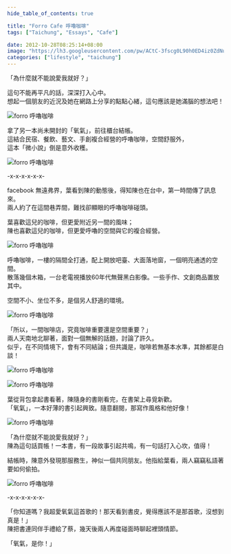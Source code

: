 ```yaml
---
hide_table_of_contents: true

title: "Forro Cafe 呼嚕咖啡"
tags: ["Taichung", "Essays", "Cafe"]

date: 2012-10-28T08:25:14+08:00
image: "https://lh3.googleusercontent.com/pw/ACtC-3fscg0L90h0ED4iz0ZdNuYmPzh-mRvFvOgRGvrHkG2xoQb462bOEe--8vGFmfRGcYifK8H_8uK2V4bq5AJO7prqQHaAvytCH3M1H5fiTktibdyfkeLySDqldUZPLwRENhixlFtKt6Pn3TlBmXjtb0hRhQ=w799-h533-no?authuser=0"
categories: ["lifestyle", "taichung"]
---
```


「為什麼就不能說愛我就好？」

這句不能再平凡的話，深深打入心中。  
想起一個朋友的近況及她在網路上分享的點點心緒，這句應該是她滿腦的想法吧！

<!--more-->

![forro 呼嚕咖啡](https://lh3.googleusercontent.com/pw/ACtC-3epYtP3yXKUrycvDadil5vCMWTeAOixUVSxom459DBXGdC2izl8b8gXi4Syve0H_Yy704hwM9YE7Sq_agFvqMjHCVVMjB8R5EcySwOZUzNIMG78QxX5I76PbSQW9h48eI8rqFjSqB-HdQC4Y0FNu0Mg6Q=w799-h533-no?authuser=0)

拿了另一本尚未開封的「氧氣」，前往櫃台結帳。  
這結合民宿、餐飲、藝文、手創複合經營的呼嚕咖啡，空間舒服外，  
這本「微小說」倒是意外收穫。

![forro 呼嚕咖啡](https://lh3.googleusercontent.com/pw/ACtC-3dzMKvSPJJPZYoLR-hwxMTY0HVWwg3AzLqOUO2eIlDO64H2nUav5C5HCdH1TAhZU29k_2O7YuBeEk6NZsuwpFb_i323j9rIRvts-OQRNvXoMwpOjMOyGgk9E5XaWNO9JduGOWJrRT2HnlLlo8mCzgijLA=w799-h533-no?authuser=0)

-x-x-x-x-x-x-

facebook 無遠弗界，葉看到陳的動態後，得知陳也在台中，第一時間傳了訊息來。  
兩人約了在這間巷弄間，難找卻顯眼的呼嚕咖啡碰頭。

葉喜歡這兒的咖啡，但更愛附近另一間的風味；  
陳也喜歡這兒的咖啡，但更愛呼嚕的空間與它的複合經營。

![forro 呼嚕咖啡](https://lh3.googleusercontent.com/pw/ACtC-3fVYhpsmAeu7QgC_DaEonb0MpAn7o_kQrjl46M5qVsnFBmo_FwPxYpOBPvRrWlcoPvuUFh0BobnQs2ETQRLmvn1meNnpTutSH0bSyK3R8K31Zay7VaZmuqlkY3CTIf0QHHNHm4RTVDaqlm5kpfeKujKXw=w799-h533-no?authuser=0)

呼嚕咖啡，一樓的隔間全打通，配上開放吧臺、大面落地窗，一個明亮通透的空間。  
散落幾個木箱，一台老電視播放60年代無聲黑白影像。一些手作、文創商品置放其中。  

空間不小、坐位不多，是個另人舒適的環境。

![forro 呼嚕咖啡](https://lh3.googleusercontent.com/pw/ACtC-3eTSx1u77Aml2--_xuSULK3u3NpwWhF14_5InfG_SnXHWxPhPIR8mrp0rI1J1L-FzoyBcB-wRuZp5MmoUlqYZTnQN7hKCRq9itB3-NgIRMUOvppRswc6EHU0l6G7iisdghCv8KnX7Y3ZAdcZSX1vSSWYQ=w533-h799-no?authuser=0)

「所以，一間咖啡店，究竟咖啡重要還是空間重要？」  
兩人天南地北聊著，面對一個無解的話題，討論了許久。  
似乎，在不同情境下，會有不同結論；但共識是，咖啡若無基本水準，其餘都是白談！

![forro 呼嚕咖啡](https://lh3.googleusercontent.com/pw/ACtC-3fXbpSfla2q5FOxWSAnSKEnoODQzpr3xqg-teUZ8R3FRlZUDIEfyT07y8xjdC7wUWcZmQnzeITZHmBWH81FN1WZ27r0R8W7MGGot0Mhk3dx1iqaluSvo35lrRoCL8_R7_rza3PiPgR2rlmCweeqiDnymg=w533-h799-no?authuser=0)

![forro 呼嚕咖啡](https://lh3.googleusercontent.com/pw/ACtC-3fD93DAybRqddTgmvSbhPZBBckszOHVwOMekMuTwFMd0eKDi_mTOZgXUtCCPAtxUyA9tWfJAmJmJK3e3LU47p_opOuUDr91rmYSYw93ILq-G_TkTExc7ArVP6fkSOx96h12qfqJYPgtrrAAI1hhaSNJEA=w533-h799-no?authuser=0)

葉從背包拿起書看著，陳隨身的書剛看完，在書架上尋覓新歡。  
「氧氣」，一本好薄的書引起興致。隨意翻閱，那寫作風格和他好像！

![forro 呼嚕咖啡](https://lh3.googleusercontent.com/pw/ACtC-3dwliiIdtn_UEG22zUPInyRNSLHDlAX_NtdKksMyO5jfcUIN3H1ebWRgH51w_pcNGRQZkhNdc-5LLsBbtT4ncswljyWit46elqlLKq9OGgqjeA9W8EEVjvuUDqxueO128JgLQQvp-U3lcBUn-_O4QW2xw=w799-h533-no?authuser=0)

「為什麼就不能說愛我就好？」  
陳為這句話買帳！一本書，有一段故事引起共鳴，有一句話打入心坎，值得！

結帳時，陳意外發現那服務生，神似一個共同朋友。他指給葉看，兩人竊竊私語著要如何偷拍。

![forro 呼嚕咖啡](https://lh3.googleusercontent.com/pw/ACtC-3d-lrkZ2pFXN7ckDFSc-sdB-QEuHnsw8oJJDweru3A_o7wlO5fQrSpNS9DPXV_pMzOpQ3dGBs2w-RSim00NRHY9SWNUdB6UbsRxkzu9p1nKPYcHUxt8Ex7oLdHSzcA3buGi47lc4dRbfLbsdX7bEQ1WGQ=w799-h533-no?authuser=0)

-x-x-x-x-x-x-

「你知道嗎？我超愛氧氣這首歌的！那天看到書皮，覺得應該不是那首歌，沒想到真是！」  
陳把書連同伴手禮給了蔡，幾天後兩人再度碰面時聊起裡頭情節。

「氧氣，是你！」
